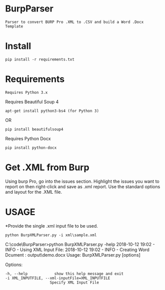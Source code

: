 # BurpParser
    Parser to convert BURP Pro .XML to .CSV and build a Word .Docx Template

# Install

    pip install -r requirements.txt

# Requirements
    Requires Python 3.x

Requires Beautiful Soup 4

    apt-get install python3-bs4 (for Python 3)
 OR
 
    pip install beautifulsoup4

Requires Python Docx

    pip install python-docx
  
# Get .XML from Burp
  Using burp Pro, go into the issues section. Highlight the issues you want to report on then right-click and save as .xml report. Use the standard options and layout for the .XML file. 

# USAGE
*Provide the single .xml input file to be used.

    python BurpXMLParser.py -i xml\sample.xml

C:\code\BurpParser>python BurpXMLParser.py -help
 2018-10-12 19:02 -  INFO - Using XML Input File:
 2018-10-12 19:02 -  INFO - Creating Word Dcument : output\demo.docx
Usage: BurpXMLParser.py [options]

Options:

    -h, --help            show this help message and exit
    -i XML_INPUTFILE, --xml-inputFile=XML_INPUTFILE
                        Specify XML Input File

